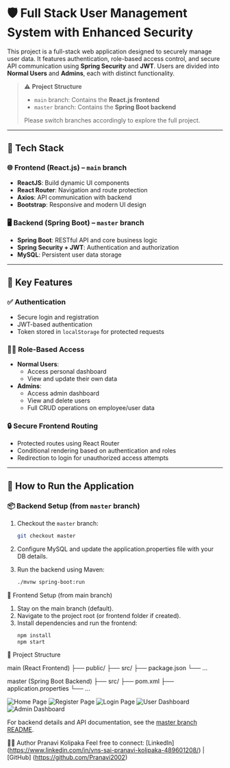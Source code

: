 # 🛡️ Full Stack User Management System with Enhanced Security

This project is a full-stack web application designed to securely manage user data. It features authentication, role-based access control, and secure API communication using **Spring Security** and **JWT**. Users are divided into **Normal Users** and **Admins**, each with distinct functionality.

> ⚠️ **Project Structure**
> - `main` branch: Contains the **React.js frontend**
> - `master` branch: Contains the **Spring Boot backend**
>
> Please switch branches accordingly to explore the full project.

---

## 🧩 Tech Stack

### 🌐 Frontend (React.js) – `main` branch
- **ReactJS**: Build dynamic UI components
- **React Router**: Navigation and route protection
- **Axios**: API communication with backend
- **Bootstrap**: Responsive and modern UI design

### 🖥️ Backend (Spring Boot) – `master` branch
- **Spring Boot**: RESTful API and core business logic
- **Spring Security + JWT**: Authentication and authorization
- **MySQL**: Persistent user data storage

---

## 🔐 Key Features

### ✅ Authentication
- Secure login and registration
- JWT-based authentication
- Token stored in `localStorage` for protected requests

### 🧑‍💼 Role-Based Access
- **Normal Users**:
  - Access personal dashboard
  - View and update their own data
- **Admins**:
  - Access admin dashboard
  - View and delete users
  - Full CRUD operations on employee/user data

### 🔒 Secure Frontend Routing
- Protected routes using React Router
- Conditional rendering based on authentication and roles
- Redirection to login for unauthorized access attempts

---

## 🚀 How to Run the Application

### 📦 Backend Setup (from `master` branch)
1. Checkout the `master` branch:
   ```bash
   git checkout master

2. Configure MySQL and update the application.properties file with your DB details.

3. Run the backend using Maven:
    ```bash
    ./mvnw spring-boot:run

🎨 Frontend Setup (from main branch)
1. Stay on the main branch (default).
2. Navigate to the project root (or frontend folder if created).
3. Install dependencies and run the frontend:
    ```bash
    npm install
    npm start

📁 Project Structure

main (React Frontend)
├── public/
├── src/
├── package.json
└── ...

master (Spring Boot Backend)
├── src/
├── pom.xml
├── application.properties
└── ...

![Home Page](screenshots/home.png)
![Register Page](screenshots/register.png)
![Login Page](screenshots/login.png)
![User Dashboard](screenshots/user-dashboard.png)
![Admin Dashboard](screenshots/admin-dashboard.png)

For backend details and API documentation, see the [master branch README](https://github.com/Pranavi2002/Full-Stack-Security-Project/blob/master/README.md).

👩‍💻 Author
Pranavi Kolipaka
Feel free to connect: [LinkedIn] (https://www.linkedin.com/in/vns-sai-pranavi-kolipaka-489601208/) | [GitHub] (https://github.com/Pranavi2002)